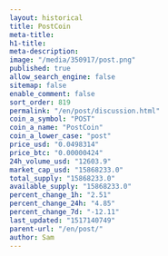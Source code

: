 ```yaml
---
layout: historical
title: PostCoin
meta-title: 
h1-title: 
meta-description: 
image: "/media/350917/post.png"
published: true
allow_search_engine: false
sitemap: false
enable_comment: false
sort_order: 819
permalink: "/en/post/discussion.html"
coin_a_symbol: "POST"
coin_a_name: "PostCoin"
coin_a_lower_case: "post"
price_usd: "0.0498314"
price_btc: "0.00000424"
24h_volume_usd: "12603.9"
market_cap_usd: "15868233.0"
total_supply: "15868233.0"
available_supply: "15868233.0"
percent_change_1h: "2.51"
percent_change_24h: "4.85"
percent_change_7d: "-12.11"
last_updated: "1517140749"
parent-url: "/en/post/"
author: Sam
---
```


